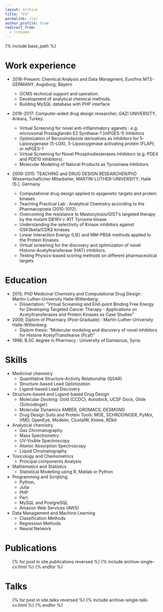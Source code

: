 ```yaml
---
layout: archive
title: "CV"
permalink: /cv/
author_profile: true
redirect_from:
  - /resume
---
```


{% include base_path %}


Work experience
======
* 2018-Present: Chemical Analysis and Data Managment, Eurofins MTS-GERMANY, Augsburg, Bayern
  * GCMS technical support and operation.
  * Development of analytical chemical methods.
  * Building MySQL database with PHP interface

* 2016-2017: Computer-aided drug design researcher, GAZI UNIVERSITY, Ankara, Turkey.
  * Virtual Screening for novel anti-inflammatory aganets : e.g. microsomal Prostaglandin E2 Synthase-1 (mPGES-1) Inhibitors
  * Optimization of Benzoimidazole derivatives as inhibitors for 5-Lipioxygenase (5-LOX), 5-Lipooxygenase activating protein (FLAP), or mPGES-1
  * Virtual Screening for Novel Phosphodiesterases Inhibitors (e.g. PDE4 and PDE10 inhibitors).
  * Molecular Modeling of Natural Products as Tyrosinase Inhibitors.

* 2009-2015: TEACHING and DRUG DESIGN RESEARCHER/PhD Wissentschaflicher Mitarbeiter, MARTIN-LUTHER-UNIVERSITY, Halle (S.), Germany
  * Computational drug design applied to epigenetic targets and protein kinases
  * Teaching Practical Lab : Analytical Chemistry according to the Pharmacopoeia (2010-1012).
  * Overcoming the resistance to Mastocytosis/GIST’s targeted therapy by the mutant D816V c-KIT Tyrosine kinase.
  * Understanding the selectivity of Kinase inhibitors against GSK3beta/CDK2 kinases.
  * Linear Interaction Energy (LIE) and MM-PBSA methods applied to the Protein Kinases.
  * Virtual screening for the discovery and optimization of novel Histone-Acetyltransferase (HAT) inhibitors.
  * Testing Physics-based scoring methods on different pharmaceutical targets

Education
======
* 2015; PhD Medicinal Chemistry and Computational Drug Design : Martin-Luther-University Halle-Wittenberg;
  * Dissertation: ”Virtual Screening and End-point Binding Free Energy for Developing Targeted Cancer Therapy - Applications on Acetyltransferases and Protein Kinases as Case Studies"
* 2009; Diplom of Pharmacy (Post-Graduate) : Martin-Luther-University Halle-Wittenberg.
  * Diplom thesis:  “Molecular modeling and discovery of novel inhibitors for Histone AcetylTransfearse (Pcaf)”
* 1998; B.SC degree in Pharmacy : University of Damascus, Syria.

Skills
======
* Medicinal chemistry
  * Quantitative Structure-Activity Relationship (QSAR)
  * Structure-based Lead Optimization
  * Ligand-based Lead Discovery
* Structure-based and Ligand-based Drug Design
  * Molecular Docking: Gold (CCDC), Autodock, UCSF Dock, Glide (Schrodinger)
  * Molecular Dynamics AMBER, GROMACS, DESMOND
  * Drug Design Suits and Protein Tools: MOE, SCHRODINGER, PyMol, VMD, OpenEye, Modeler, ClustalW, Knime, RDkit
* Analytical chemistry
  * Gas Chromatography
  * Mass Spectrometry
  * UV-Visible Spectroscopy
  * Atomic Absorption Spectroscopy
  * Liquid Chromatography
* Toxicology and Chemometrics
  * Principal components Analysis
* Mathematics and Statistics
  * Statistical Modelling using R, Matlab or Python
* Programming and Scripting:
  * Python,
  * Julia
  * PHP
  * Perl,
  * MySQL and PostgreSQL
  * Amazon Web Services (AWS)
* Data Management and Machine Learning
  * Classification Methods
  * Regression Methods
  * Neural Network

Publications
======
  <ul>{% for post in site.publications reversed %}
    {% include archive-single-cv.html %}
  {% endfor %}</ul>

Talks
======
  <ul>{% for post in site.talks reversed %}
    {% include archive-single-talk-cv.html  %}
  {% endfor %}</ul>
